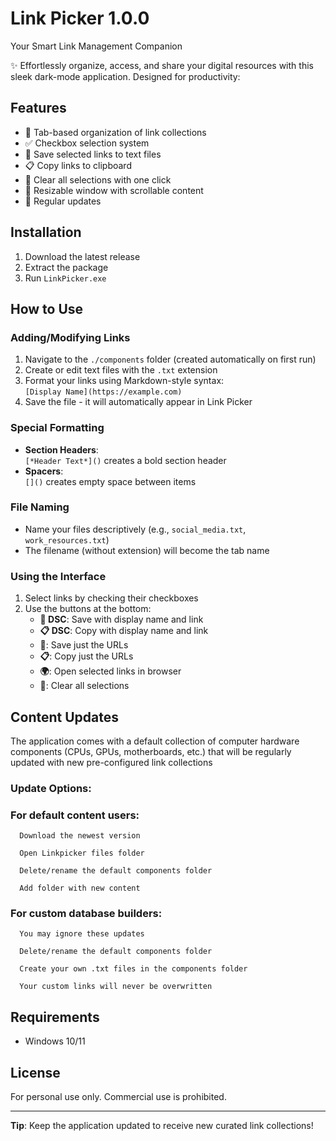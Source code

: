 # Link Picker 1.0.0

Your Smart Link Management Companion

✨ Effortlessly organize, access, and share your digital resources with this sleek dark-mode application. Designed for productivity:

## Features
- 📂 Tab-based organization of link collections
- ✅ Checkbox selection system
- 💾 Save selected links to text files
- 📋 Copy links to clipboard
- 🔄 Clear all selections with one click
- 📏 Resizable window with scrollable content
- 🔄 Regular updates 

## Installation
1. Download the latest release
2. Extract the package
3. Run `LinkPicker.exe`

## How to Use

### Adding/Modifying Links
1. Navigate to the `./components` folder (created automatically on first run)
2. Create or edit text files with the `.txt` extension
3. Format your links using Markdown-style syntax:  
   `[Display Name](https://example.com)`
4. Save the file - it will automatically appear in Link Picker

### Special Formatting
- **Section Headers**:  
  `[*Header Text*]()` creates a bold section header
- **Spacers**:  
  `[]()` creates empty space between items

### File Naming
- Name your files descriptively (e.g., `social_media.txt`, `work_resources.txt`)
- The filename (without extension) will become the tab name

### Using the Interface
1. Select links by checking their checkboxes
2. Use the buttons at the bottom:
   - **💾 DSC**: Save with display name and link
   - **📋 DSC**: Copy with display name and link
   - **💾**: Save just the URLs
   - **📋**: Copy just the URLs
   - **🌍**: Open selected links in browser
   - **🔄**: Clear all selections

## Content Updates

The application comes with a default collection of computer hardware components (CPUs, GPUs, motherboards, etc.) that will be regularly updated with new pre-configured link collections


### Update Options:

### For default content users:

      Download the newest version
      
      Open Linkpicker files folder
      
      Delete/rename the default components folder

      Add folder with new content

     

### For custom database builders:

      You may ignore these updates

      Delete/rename the default components folder

      Create your own .txt files in the components folder

      Your custom links will never be overwritten

## Requirements
- Windows 10/11

## License
For personal use only. Commercial use is prohibited.

---

**Tip**: Keep the application updated to receive new curated link collections!

